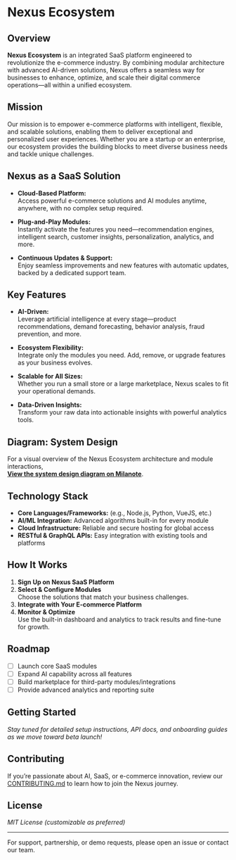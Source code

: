 # Nexus Ecosystem

## Overview

**Nexus Ecosystem** is an integrated SaaS platform engineered to revolutionize the e-commerce industry. By combining modular architecture with advanced AI-driven solutions, Nexus offers a seamless way for businesses to enhance, optimize, and scale their digital commerce operations—all within a unified ecosystem.

## Mission

Our mission is to empower e-commerce platforms with intelligent, flexible, and scalable solutions, enabling them to deliver exceptional and personalized user experiences. Whether you are a startup or an enterprise, our ecosystem provides the building blocks to meet diverse business needs and tackle unique challenges.

## Nexus as a SaaS Solution

- **Cloud-Based Platform:**  
  Access powerful e-commerce solutions and AI modules anytime, anywhere, with no complex setup required.

- **Plug-and-Play Modules:**  
  Instantly activate the features you need—recommendation engines, intelligent search, customer insights, personalization, analytics, and more.

- **Continuous Updates & Support:**  
  Enjoy seamless improvements and new features with automatic updates, backed by a dedicated support team.

## Key Features

- **AI-Driven:**  
  Leverage artificial intelligence at every stage—product recommendations, demand forecasting, behavior analysis, fraud prevention, and more.

- **Ecosystem Flexibility:**  
  Integrate only the modules you need. Add, remove, or upgrade features as your business evolves.

- **Scalable for All Sizes:**  
  Whether you run a small store or a large marketplace, Nexus scales to fit your operational demands.

- **Data-Driven Insights:**  
  Transform your raw data into actionable insights with powerful analytics tools.

## Diagram: System Design

For a visual overview of the Nexus Ecosystem architecture and module interactions,  
[**View the system design diagram on Milanote**](https://app.milanote.com/1TN77t1xGmku0L?p=6Nb59w0tDsD).

<!--
[![Ecosystem Design](images/ecosystem-diagram.png)](https://app.milanote.com/1TN77t1xGmku0L?p=6Nb59w0tDsD)
-->

## Technology Stack

- **Core Languages/Frameworks:** (e.g., Node.js, Python, VueJS, etc.)
- **AI/ML Integration:** Advanced algorithms built-in for every module
- **Cloud Infrastructure:** Reliable and secure hosting for global access
- **RESTful & GraphQL APIs:** Easy integration with existing tools and platforms

## How It Works

1. **Sign Up on Nexus SaaS Platform**
2. **Select & Configure Modules**  
   Choose the solutions that match your business challenges.
3. **Integrate with Your E-commerce Platform**
4. **Monitor & Optimize**  
   Use the built-in dashboard and analytics to track results and fine-tune for growth.

## Roadmap

- [ ] Launch core SaaS modules
- [ ] Expand AI capability across all features
- [ ] Build marketplace for third-party modules/integrations
- [ ] Provide advanced analytics and reporting suite

## Getting Started

_Stay tuned for detailed setup instructions, API docs, and onboarding guides as we move toward beta launch!_

## Contributing

If you’re passionate about AI, SaaS, or e-commerce innovation, review our [CONTRIBUTING.md](CONTRIBUTING.md) to learn how to join the Nexus journey.

## License

_MIT License (customizable as preferred)_

---

For support, partnership, or demo requests, please open an issue or contact our team.

